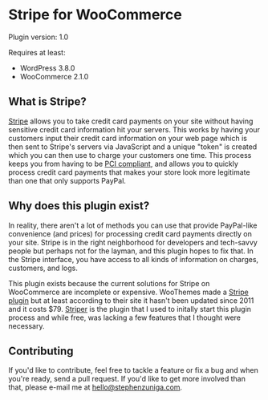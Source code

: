 # Stripe for WooCommerce
Plugin version: 1.0

Requires at least:
- WordPress 3.8.0
- WooCommerce 2.1.0

## What is Stripe?
[Stripe](https://stripe.com/) allows you to take credit card payments on your site without having sensitive credit card information hit your servers. This works by having your customers input their credit card information on your web page which is then sent to Stripe's servers via JavaScript and a unique "token" is created which you can then use to charge your customers one time. This process keeps you from having to be [PCI compliant](https://www.pcisecuritystandards.org/), and allows you to quickly process credit card payments that makes your store look more legitimate than one that only supports PayPal.

## Why does this plugin exist?
In reality, there aren't a lot of methods you can use that provide PayPal-like convenience (and prices) for processing credit card payments directly on your site. Stripe is in the right neighborhood for developers and tech-savvy people but perhaps not for the layman, and this plugin hopes to fix that. In the Stripe interface, you have access to all kinds of information on charges, customers, and logs.

This plugin exists because the current solutions for Stripe on WooCommerce are incomplete or expensive. WooThemes made a [Stripe plugin](http://www.woothemes.com/products/stripe/) but at least according to their site it hasn't been updated since 2011 and it costs $79. [Striper](https://wordpress.org/plugins/striper/) is the plugin that I used to initally start this plugin process and while free, was lacking a few features that I thought were necessary.

## Contributing
If you'd like to contribute, feel free to tackle a feature or fix a bug and when you're ready, send a pull request. If you'd like to get more involved than that, please e-mail me at [hello@stephenzuniga.com](mailto:hello@stephenzuniga.com).
